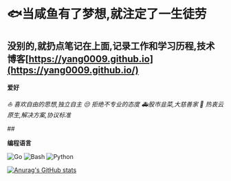 # :fish:当咸鱼有了梦想,就注定了一生徒劳 

## 没别的,就扔点笔记在上面,记录工作和学习历程,技术博客[https://yang0009.github.io](https://yang0009.github.io/)
<div align="left">
 
  **爱好**
 
 *:sailboat: 喜欢自由的思想,独立自主*
 *:unamused: 拒绝不专业的态度*
 *:ambulance:股市韭菜,大慈善家*
 *:bookmark: 热衷云原生,解决方案,协议标准*
</div>
##
<div align="left">

  **编程语言**

![Go](https://img.shields.io/badge/Go-00ADD8?style=flat-square&logo=go&logoColor=white)
![Bash](https://img.shields.io/badge/Bash-444444?style=flat-square&logo=gnu-bash&logoColor=white)
![Python](https://img.shields.io/badge/Python-377bAB?style=flat-square&logo=python&logoColor=white)
</div>

[![Anurag's GitHub stats](https://github-readme-stats.vercel.app/api?username=yang0009&show_icons=true&theme=radical)](https://github.com/yang0009/github-readme-stats)
